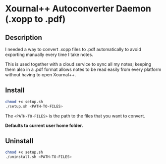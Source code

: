 # Xournal++ Autoconverter Daemon (.xopp to .pdf)

## Description

I needed a way to convert .xopp files to .pdf automatically to avoid exporting manually every time I take notes.

This is used together with a cloud service to sync all my notes; keeping them also in a .pdf format allows notes to be read easily from every platform without having to open Xournal++.

## Install

```bash
chmod +x setup.sh
./setup.sh <PATH-TO-FILES>
```

The `<PATH-TO-FILES>` is the path to the files that you want to convert.

**Defaults to current user home folder.**

## Uninstall

```bash
chmod +x setup.sh
./uninstall.sh <PATH-TO-FILES>
```
